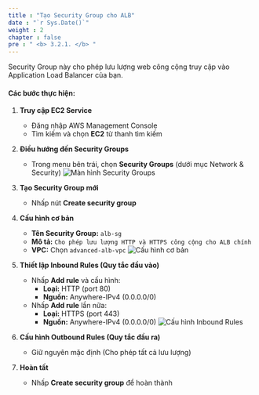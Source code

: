 ```yaml
---
title : "Tạo Security Group cho ALB"
date : "`r Sys.Date()`"
weight : 2
chapter : false
pre : " <b> 3.2.1. </b> "
---
```

Security Group này cho phép lưu lượng web công cộng truy cập vào Application Load Balancer của bạn.

#### **Các bước thực hiện:**

1. **Truy cập EC2 Service**
   - Đăng nhập AWS Management Console
   - Tìm kiếm và chọn **EC2** từ thanh tìm kiếm

2. **Điều hướng đến Security Groups**
   - Trong menu bên trái, chọn **Security Groups** (dưới mục Network & Security)
   ![Màn hình Security Groups](/images/3-VPCSetup/3.2-CreateSecurityGroup/3.2.1-ALBSG/01-SGDashboard.png)

3. **Tạo Security Group mới**
   - Nhấp nút **Create security group**

4. **Cấu hình cơ bản**
   - **Tên Security Group:** `alb-sg`
   - **Mô tả:** `Cho phép lưu lượng HTTP và HTTPS công cộng cho ALB chính`
   - **VPC:** Chọn `advanced-alb-vpc`
   ![Cấu hình cơ bản](/images/3-VPCSetup/3.2-CreateSecurityGroup/3.2.1-ALBSG/02-BasicConfig.png)

5. **Thiết lập Inbound Rules (Quy tắc đầu vào)**
   - Nhấp **Add rule** và cấu hình:
     - **Loại:** HTTP (port 80)
     - **Nguồn:** Anywhere-IPv4 (0.0.0.0/0)
   - Nhấp **Add rule** lần nữa:
     - **Loại:** HTTPS (port 443)
     - **Nguồn:** Anywhere-IPv4 (0.0.0.0/0)
   ![Cấu hình Inbound Rules](/images/3-VPCSetup/3.2-CreateSecurityGroup/3.2.1-ALBSG/03-ConfigInboundRules.png)

6. **Cấu hình Outbound Rules (Quy tắc đầu ra)**
   - Giữ nguyên mặc định (Cho phép tất cả lưu lượng)

7. **Hoàn tất**
   - Nhấp **Create security group** để hoàn thành